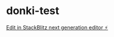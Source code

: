 # donki-test

[Edit in StackBlitz next generation editor ⚡️](https://stackblitz.com/~/github.com/yukit4mu/donki-test)